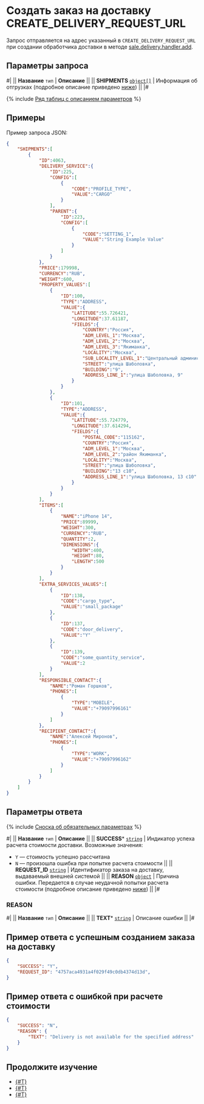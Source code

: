 # Создать заказ на доставку CREATE_DELIVERY_REQUEST_URL

Запрос отправляется на адрес указанный в `CREATE_DELIVERY_REQUEST_URL` при создании обработчика доставки в методе [sale.delivery.handler.add](../handler/sale-delivery-handler-add.md).

## Параметры запроса

#|
|| **Название**
`тип` | **Описание** ||
|| **SHIPMENTS**
[`object[]`](../../../data-types.md) | Информация об отгрузках (подробное описание приведено [ниже](#shipment)) ||
|#

{% include [Ряд таблиц с описанием параметров](./_includes/tables.md) %}

## Примеры

Пример запроса JSON:

```json
{
    "SHIPMENTS":[
        {
            "ID":4063,
            "DELIVERY_SERVICE":{
                "ID":225,
                "CONFIG":[
                    {
                        "CODE":"PROFILE_TYPE",
                        "VALUE":"CARGO"
                    }
                ],
                "PARENT":{
                    "ID":223,
                    "CONFIG":[
                        {
                            "CODE":"SETTING_1",
                            "VALUE":"String Example Value"
                        }
                    ]
                }
            },
            "PRICE":179998,
            "CURRENCY":"RUB",
            "WEIGHT":600,
            "PROPERTY_VALUES":[
                {
                    "ID":100,
                    "TYPE":"ADDRESS",
                    "VALUE":{
                        "LATITUDE":55.726421,
                        "LONGITUDE":37.61187,
                        "FIELDS":{
                            "COUNTRY":"Россия",
                            "ADM_LEVEL_1":"Москва",
                            "ADM_LEVEL_2":"Москва",
                            "ADM_LEVEL_3":"Якиманка",
                            "LOCALITY":"Москва",
                            "SUB_LOCALITY_LEVEL_1":"Центральный административный округ",
                            "STREET":"улица Шаболовка",
                            "BUILDING":"9",
                            "ADDRESS_LINE_1":"улица Шаболовка, 9"
                        }
                    }
                },
                {
                    "ID":101,
                    "TYPE":"ADDRESS",
                    "VALUE":{
                        "LATITUDE":55.724779,
                        "LONGITUDE":37.614294,
                        "FIELDS":{
                            "POSTAL_CODE":"115162",
                            "COUNTRY":"Россия",
                            "ADM_LEVEL_1":"Москва",
                            "ADM_LEVEL_2":"район Якиманка",
                            "LOCALITY":"Москва",
                            "STREET":"улица Шаболовка",
                            "BUILDING":"13 с10",
                            "ADDRESS_LINE_1":"улица Шаболовка, 13 с10"
                        }
                    }
                }
            ],
            "ITEMS":[
                {
                    "NAME":"iPhone 14",
                    "PRICE":89999,
                    "WEIGHT":300,
                    "CURRENCY":"RUB",
                    "QUANTITY":2,
                    "DIMENSIONS":{
                        "WIDTH":400,
                        "HEIGHT":80,
                        "LENGTH":500
                    }
                }
            ],
            "EXTRA_SERVICES_VALUES":[
                {
                    "ID":138,
                    "CODE":"cargo_type",
                    "VALUE":"small_package"
                },
                {
                    "ID":137,
                    "CODE":"door_delivery",
                    "VALUE":"Y"
                },
                {
                    "ID":139,
                    "CODE":"some_quantity_service",
                    "VALUE":2
                }
            ],
            "RESPONSIBLE_CONTACT":{
                "NAME":"Роман Горшков",
                "PHONES":[
                    {
                        "TYPE":"MOBILE",
                        "VALUE":"+79097996161"
                    }
                ]
            },
            "RECIPIENT_CONTACT":{
                "NAME":"Алексей Миронов",
                "PHONES":[
                    {
                        "TYPE":"WORK",
                        "VALUE":"+79097996162"
                    }
                ]
            }
        }
    ]
}
```

## Параметры ответа

{% include [Сноска об обязательных параметрах](../../../../_includes/required.md) %}

#|
|| **Название**
`тип` | **Описание** ||
|| **SUCCESS***
[`string`](../../../data-types.md) | Индикатор успеха расчета стоимости доставки. Возможные значения:

- `Y` — стоимость успешно рассчитана
- `N` — произошла ошибка при попытке расчета стоимости
 ||
|| **REQUEST_ID**
[`string`](../../../data-types.md) | Идентификатор заказа на доставку, выдаваемый внешней системой ||
|| **REASON**
[`object`](../../../data-types.md) | Причина ошибки. Передается в случае неудачной попытки расчета стоимости (подробное описание приведено [ниже](#reason)) ||
|#

### REASON

#|
|| **Название**
`тип` | **Описание** ||
|| **TEXT***
[`string`](../../../data-types.md) | Описание ошибки ||
|#

## Пример ответа с успешным созданием заказа на доставку

```json
{
    "SUCCESS": "Y",
    "REQUEST_ID": "4757aca4931a4f029f49c0db4374d13d",
}
```

## Пример ответа с ошибкой при расчете стоимости

```json
{
    "SUCCESS": "N",
    "REASON": {
        "TEXT": "Delivery is not available for the specified address"
    }
}
```

## Продолжите изучение 

- [{#T}](./index.md)
- [{#T}](./calculate.md)
- [{#T}](./cancel-delivery-request.md)